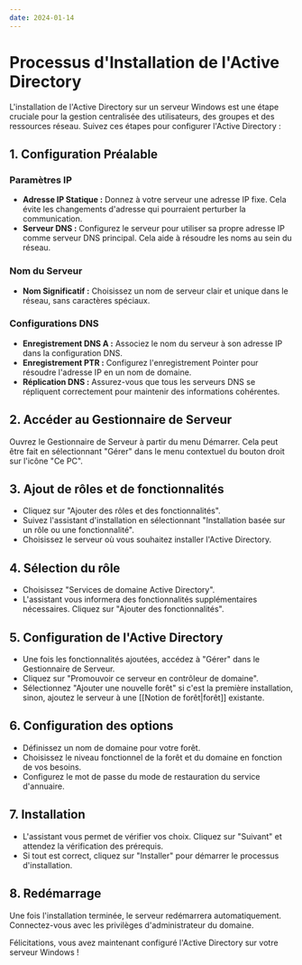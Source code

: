 ```yaml
---
date: 2024-01-14
---
```

# Processus d'Installation de l'Active Directory

L'installation de l'Active Directory sur un serveur Windows est une étape cruciale pour la gestion centralisée des utilisateurs, des groupes et des ressources réseau. Suivez ces étapes pour configurer l'Active Directory :

## 1. Configuration Préalable

### Paramètres IP
- **Adresse IP Statique :** Donnez à votre serveur une adresse IP fixe. Cela évite les changements d'adresse qui pourraient perturber la communication.
- **Serveur DNS :** Configurez le serveur pour utiliser sa propre adresse IP comme serveur DNS principal. Cela aide à résoudre les noms au sein du réseau.
### Nom du Serveur
- **Nom Significatif :** Choisissez un nom de serveur clair et unique dans le réseau, sans caractères spéciaux.
### Configurations DNS
- **Enregistrement DNS A :** Associez le nom du serveur à son adresse IP dans la configuration DNS.
- **Enregistrement PTR :** Configurez l'enregistrement Pointer pour résoudre l'adresse IP en un nom de domaine.
- **Réplication DNS :** Assurez-vous que tous les serveurs DNS se répliquent correctement pour maintenir des informations cohérentes.

## 2. Accéder au Gestionnaire de Serveur

Ouvrez le Gestionnaire de Serveur à partir du menu Démarrer. Cela peut être fait en sélectionnant "Gérer" dans le menu contextuel du bouton droit sur l'icône "Ce PC".

## 3. Ajout de rôles et de fonctionnalités

- Cliquez sur "Ajouter des rôles et des fonctionnalités".
- Suivez l'assistant d'installation en sélectionnant "Installation basée sur un rôle ou une fonctionnalité".
- Choisissez le serveur où vous souhaitez installer l'Active Directory.

## 4. Sélection du rôle

- Choisissez "Services de domaine Active Directory".
- L'assistant vous informera des fonctionnalités supplémentaires nécessaires. Cliquez sur "Ajouter des fonctionnalités".

## 5. Configuration de l'Active Directory

- Une fois les fonctionnalités ajoutées, accédez à "Gérer" dans le Gestionnaire de Serveur.
- Cliquez sur "Promouvoir ce serveur en contrôleur de domaine".
- Sélectionnez "Ajouter une nouvelle forêt" si c'est la première installation, sinon, ajoutez le serveur à une [[Notion de forêt|forêt]] existante.

## 6. Configuration des options

- Définissez un nom de domaine pour votre forêt.
- Choisissez le niveau fonctionnel de la forêt et du domaine en fonction de vos besoins.
- Configurez le mot de passe du mode de restauration du service d'annuaire.

## 7. Installation

- L'assistant vous permet de vérifier vos choix. Cliquez sur "Suivant" et attendez la vérification des prérequis.
- Si tout est correct, cliquez sur "Installer" pour démarrer le processus d'installation.

## 8. Redémarrage

Une fois l'installation terminée, le serveur redémarrera automatiquement. Connectez-vous avec les privilèges d'administrateur du domaine.

Félicitations, vous avez maintenant configuré l'Active Directory sur votre serveur Windows !